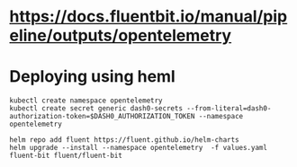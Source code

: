 # https://docs.fluentbit.io/manual/pipeline/outputs/opentelemetry


# Deploying using heml
```
kubectl create namespace opentelemetry
kubectl create secret generic dash0-secrets --from-literal=dash0-authorization-token=$DASH0_AUTHORIZATION_TOKEN --namespace opentelemetry
```

```
helm repo add fluent https://fluent.github.io/helm-charts
helm upgrade --install --namespace opentelemetry  -f values.yaml fluent-bit fluent/fluent-bit
```
